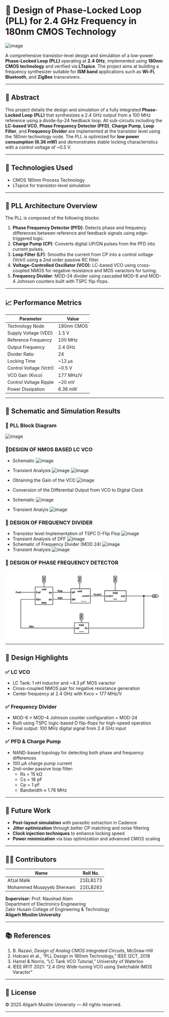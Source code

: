 # 📡 Design of Phase-Locked Loop (PLL) for 2.4 GHz Frequency in 180nm CMOS Technology
![image](https://github.com/user-attachments/assets/f563299a-dc67-49ca-a251-5bdec448b083)

A comprehensive transistor-level design and simulation of a low-power **Phase-Locked Loop (PLL)** operating at **2.4 GHz**, implemented using **180nm CMOS technology** and verified via **LTspice**. The project aims at building a frequency synthesizer suitable for **ISM band** applications such as **Wi-Fi**, **Bluetooth**, and **ZigBee** transceivers.

---

## 📘 Abstract

This project details the design and simulation of a fully integrated **Phase-Locked Loop (PLL)** that synthesizes a 2.4 GHz output from a 100 MHz reference using a divide-by-24 feedback loop. All sub-circuits including the **LC-based VCO**, **Phase Frequency Detector (PFD)**, **Charge Pump**, **Loop Filter**, and **Frequency Divider** are implemented at the transistor level using the 180nm technology node. The PLL is optimized for **low power consumption (6.36 mW)** and demonstrates stable locking characteristics with a control voltage of ~0.5 V.

---

## 🔧 Technologies Used

- CMOS 180nm Process Technology  
- LTspice for transistor-level simulation  
---

## 📐 PLL Architecture Overview

The PLL is composed of the following blocks:

1. **Phase Frequency Detector (PFD)**: Detects phase and frequency differences between reference and feedback signals using edge-triggered logic.  
2. **Charge Pump (CP)**: Converts digital UP/DN pulses from the PFD into current pulses.  
3. **Loop Filter (LF)**: Smooths the current from CP into a control voltage (Vctrl) using a 2nd order passive RC filter.  
4. **Voltage-Controlled Oscillator (VCO)**: LC-based VCO using cross-coupled NMOS for negative resistance and MOS varactors for tuning.  
5. **Frequency Divider**: MOD-24 divider using cascaded MOD-6 and MOD-4 Johnson counters built with TSPC flip-flops.

---

## 📈 Performance Metrics

| Parameter                  | Value         |
|---------------------------|---------------|
| Technology Node           | 180nm CMOS    |
| Supply Voltage (VDD)      | 1.5 V         |
| Reference Frequency       | 100 MHz       |
| Output Frequency          | 2.4 GHz       |
| Divider Ratio             | 24            |
| Locking Time              | ~12 µs        |
| Control Voltage (Vctrl)   | ~0.5 V        |
| VCO Gain (Kvco)           | 177 MHz/V     |
| Control Voltage Ripple    | ~20 mV        |
| Power Dissipation         | 6.36 mW       |

---


## 🧪 Schematic and Simulation Results

### 🔸 PLL Block Diagram  
![image](https://github.com/user-attachments/assets/f02c6548-e348-4efe-9fbe-d9814df79bdc)


### 🔸DESIGN OF NMOS BASED LC VCO 
- Schematic
![image](https://github.com/user-attachments/assets/3d3ce4d4-bd84-4402-92d0-251004325fa6)
- Transient Analysis
![image](https://github.com/user-attachments/assets/ee31f7a8-3878-4623-b0d5-f5851adf54ec)
![image](https://github.com/user-attachments/assets/f954f7a5-6e34-4095-ab12-39b6d6fdbbfb)

- Obtaining the Gain of the VCO
![image](https://github.com/user-attachments/assets/23335035-66a5-4714-a3cd-e6df3041811c)
- Conversion of the Differential Output from VCO to Digital Clock
- Schematic
![image](https://github.com/user-attachments/assets/72b1eb95-bf0b-468f-b4c3-f24b23e022b4)
- Transient Analyis
![image](https://github.com/user-attachments/assets/e4b0d00e-2b5b-44bc-b7f5-b1221896d132)


### 🔸 DESIGN OF FREQUENCY DIVIDER 
- Transistor level Implementation of TSPC D-Flip Flop
![image](https://github.com/user-attachments/assets/a191cb42-ce97-4608-94f6-2bbffc146452)
- Transient Analysis of DFF
![image](https://github.com/user-attachments/assets/df87f9f0-9ff1-4ca2-b51c-f3904644b004)
- Schematic of Frequency Divider (MOD 24)
![image](https://github.com/user-attachments/assets/c75d0382-e5a7-475a-ae87-ba2add9f73b5)
- Transient Analysis
![image](https://github.com/user-attachments/assets/58553ae1-894c-47e6-8c4f-47e7f2f09bb0)

### 🔸 DESIGN OF PHASE FREQUENCY DETECTOR 
![PLL Locking](assets/pll_locking.png)

---

## 🧠 Design Highlights

### ✅ LC VCO
- LC Tank: 1 nH inductor and ~4.3 pF MOS varactor
- Cross-coupled NMOS pair for negative resistance generation
- Center frequency at 2.4 GHz with Kvco = 177 MHz/V

### ✅ Frequency Divider
- MOD-6 × MOD-4 Johnson counter configuration = MOD-24
- Built using TSPC logic-based D flip-flops for high-speed operation
- Final output: 100 MHz digital signal from 2.4 GHz input

### ✅ PFD & Charge Pump
- NAND-based topology for detecting both phase and frequency differences
- 100 µA charge pump current
- 2nd-order passive loop filter:  
  - Rs = 15 kΩ  
  - Cs = 18 pF  
  - Cp = 1 pF  
  - Bandwidth ≈ 1.76 MHz

---

## 🔭 Future Work

- **Post-layout simulation** with parasitic extraction in Cadence  
- **Jitter optimization** through better CP matching and noise filtering  
- **Clock injection techniques** to enhance locking speed  
- **Power minimization** via bias optimization and advanced CMOS scaling  

---

## 👨‍🎓 Contributors

| Name                        | Roll No.    |
|-----------------------------|-------------|
| Afzal Malik                | 21ELB173    |
| Mohammed Musayyeb Sherwani | 21ELB283    |

**Supervisor:** Prof. Naushad Alam  
Department of Electronics Engineering  
Zakir Husain College of Engineering & Technology  
**Aligarh Muslim University**

---

## 📚 References

1. B. Razavi, *Design of Analog CMOS Integrated Circuits*, McGraw-Hill  
2. Hokrani et al., “PLL Design in 180nm Technology,” IEEE I2CT, 2018  
3. Hamel & Norris, “LC Tank VCO Tutorial,” University of Waterloo  
4. IEEE RFIT 2021: “2.4 GHz Wide-tuning VCO using Switchable IMOS Varactor”  

---

## 📜 License

© 2025 Aligarh Muslim University — All rights reserved.

---

